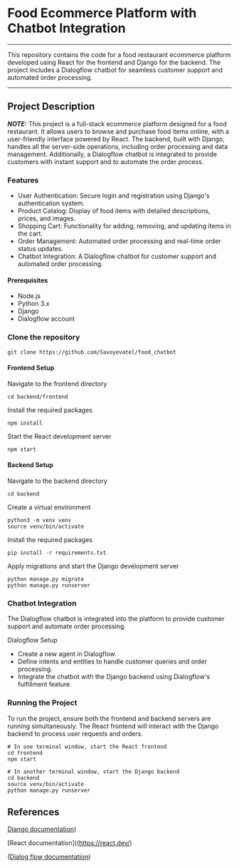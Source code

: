 # Food Ecommerce Platform with Chatbot Integration
***
This repository contains the code for a food restaurant ecommerce platform developed using React for the frontend and Django for the backend. The project includes a Dialogflow chatbot for seamless customer 
support and automated order processing.

***

## Project Description
**_NOTE:_** This project is a full-stack ecommerce platform designed for a food restaurant. It allows users to browse and purchase food items online, with a user-friendly interface powered by React. 
The backend, built with Django, handles all the server-side operations, including order processing and data management. Additionally, a Dialogflow chatbot is integrated to provide customers with instant support and to automate the order process.

### Features
* User Authentication: Secure login and registration using Django's authentication system.
* Product Catalog: Display of food items with detailed descriptions, prices, and images.
* Shopping Cart: Functionality for adding, removing, and updating items in the cart.
* Order Management: Automated order processing and real-time order status updates.
* Chatbot Integration: A Dialogflow chatbot for customer support and automated order processing.

#### Prerequisites
* Node.js
* Python 3.x
* Django
* Dialogflow account



### Clone the repository
```
git clone https://github.com/Savoyevatel/food_chatbot
```
#### Frontend Setup

Navigate to the frontend directory

```
cd backend/frontend
```

Install the required packages
```
npm install
```

Start the React development server
```
npm start
```

#### Backend Setup

Navigate to the backend directory

```
cd backend
```

Create a virtual environment

```
python3 -m venv venv
source venv/bin/activate
```

Install the required packages
```
pip install -r requirements.txt
```

Apply migrations and start the Django development server
```
python manage.py migrate
python manage.py runserver
```

### Chatbot Integration

The Dialogflow chatbot is integrated into the platform to provide customer support and automate order processing.

Dialogflow Setup
* Create a new agent in Dialogflow.
* Define intents and entities to handle customer queries and order processing.
* Integrate the chatbot with the Django backend using Dialogflow's fulfillment feature.
### Running the Project
To run the project, ensure both the frontend and backend servers are running simultaneously. The React frontend will interact with the Django backend to process user requests and orders.
```
# In one terminal window, start the React frontend
cd frontend
npm start

# In another terminal window, start the Django backend
cd backend
source venv/bin/activate
python manage.py runserver
```





## References

[Django documentation](https://docs.djangoproject.com/en/3.2/))

[React documentation]((https://react.dev/)

([Dialog flow documentation](https://cloud.google.com/dialogflow/docs/))
